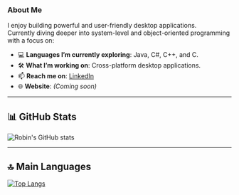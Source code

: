 ### About Me

I enjoy building powerful and user-friendly desktop applications.  
Currently diving deeper into system-level and object-oriented programming with a focus on:

- 💻 **Languages I’m currently exploring**: Java, C#, C++, and C. 
- 🛠️ **What I’m working on**: Cross-platform desktop applications.  
- 📫 **Reach me on**: [LinkedIn](https://www.linkedin.com/in/robin-ringwelski-b82023322/)  
- 🌐 **Website**: *(Coming soon)*

---

## 📊 GitHub Stats

![Robin's GitHub stats](https://github-readme-stats.vercel.app/api?username=RobinRingwelski&show_icons=true&theme=tokyonight)

---

## 🔝 Main Languages

[![Top Langs](https://github-readme-stats.vercel.app/api/top-langs/?username=RobinRingwelski&layout=pie&theme=onedark)](https://github.com/anuraghazra/github-readme-stats)

